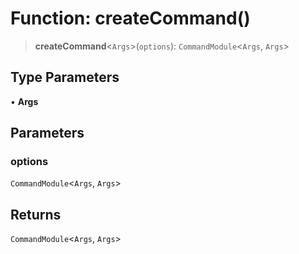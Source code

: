 # Function: createCommand()

> **createCommand**\<`Args`\>(`options`): `CommandModule`\<`Args`, `Args`\>

## Type Parameters

• **Args**

## Parameters

### options

`CommandModule`\<`Args`, `Args`\>

## Returns

`CommandModule`\<`Args`, `Args`\>
